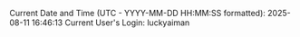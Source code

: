Current Date and Time (UTC - YYYY-MM-DD HH:MM:SS formatted): 2025-08-11 16:46:13
Current User's Login: luckyaiman

